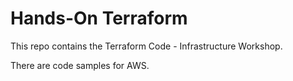 # Hands-On Terraform

This repo contains the Terraform Code - Infrastructure Workshop. 

There are code samples for AWS.
